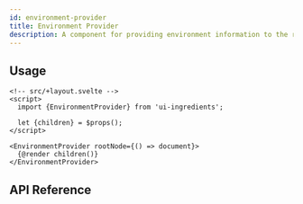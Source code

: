 ```yaml
---
id: environment-provider
title: Environment Provider
description: A component for providing environment information to the rest of the application.
---
```


## Usage

```svelte
<!-- src/+layout.svelte -->
<script>
  import {EnvironmentProvider} from 'ui-ingredients';

  let {children} = $props();
</script>

<EnvironmentProvider rootNode={() => document}>
  {@render children()}
</EnvironmentProvider>
```

## API Reference
